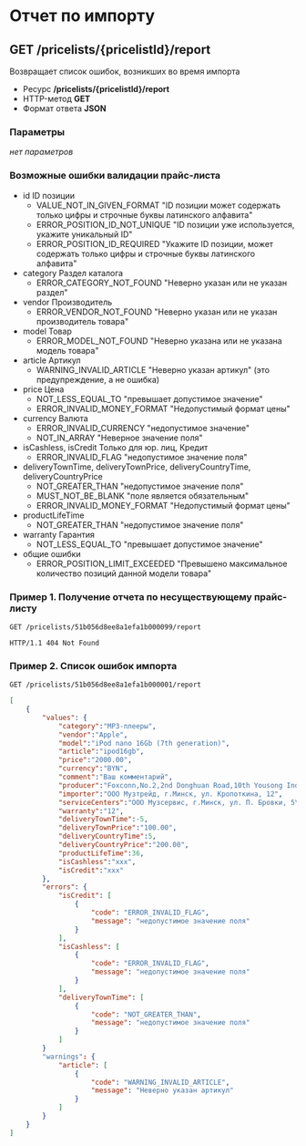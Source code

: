 # Отчет по импорту

## GET /pricelists/{pricelistId}/report

Возвращает список ошибок, возникших во время импорта

- Ресурс **/pricelists/{pricelistId}/report**
- HTTP-метод **GET**
- Формат ответа **JSON**

### Параметры

*нет параметров*

### Возможные ошибки валидации прайс-листа

- id ID позиции
    - VALUE_NOT_IN_GIVEN_FORMAT "ID позиции может содержать только цифры и строчные буквы латинского алфавита"
    - ERROR_POSITION_ID_NOT_UNIQUE "ID позиции уже используется, укажите уникальный ID"
    - ERROR_POSITION_ID_REQUIRED "Укажите ID позиции, может содержать только цифры и строчные буквы латинского алфавита"
- category Раздел каталога
    - ERROR_CATEGORY_NOT_FOUND "Неверно указан или не указан раздел"
- vendor Производитель
    - ERROR_VENDOR_NOT_FOUND "Неверно указан или не указан производитель товара"
- model Товар
    - ERROR_MODEL_NOT_FOUND "Неверно указана или не указана модель товара"
- article Артикул
    - WARNING_INVALID_ARTICLE "Неверно указан артикул" (это предупреждение, а не ошибка)
- price Цена
    - NOT_LESS_EQUAL_TO "превышает допустимое значение"
    - ERROR_INVALID_MONEY_FORMAT "Недопустимый формат цены"
- currency Валюта
    - ERROR_INVALID_CURRENCY "недопустимое значение"
    - NOT_IN_ARRAY "Неверное значение поля"
- isCashless, isCredit Только для юр. лиц, Кредит
    - ERROR_INVALID_FLAG "недопустимое значение поля"
- deliveryTownTime, deliveryTownPrice, deliveryCountryTime, deliveryCountryPrice
    - NOT_GREATER_THAN "недопустимое значение поля"
    - MUST_NOT_BE_BLANK "поле является обязательным"
    - ERROR_INVALID_MONEY_FORMAT "Недопустимый формат цены"
- productLifeTime
    - NOT_GREATER_THAN "недопустимое значение поля"
- warranty Гарантия
    - NOT_LESS_EQUAL_TO "превышает допустимое значение"
- общие ошибки
    - ERROR_POSITION_LIMIT_EXCEEDED "Превышено максимальное количество позиций данной модели товара"

### Пример 1. Получение отчета по несуществующему прайс-листу

```
GET /pricelists/51b056d8ee8a1efa1b000099/report
```

```
HTTP/1.1 404 Not Found
```

### Пример 2. Список ошибок импорта

```
GET /pricelists/51b056d8ee8a1efa1b000001/report
```

```json
[
    {
        "values": {
            "category":"MP3-плееры",
            "vendor":"Apple",
            "model":"iPod nano 16Gb (7th generation)",
            "article":"ipod16gb",
            "price":"2000.00",
            "currency":"BYN",
            "comment":"Ваш комментарий",
            "producer":"Foxconn,No.2,2nd Donghuan Road,10th Yousong Industrial District,Longhua,Baoan,Shenzhen City,Guangdong Province,China",
            "importer":"ООО Музтрейд, г.Минск, ул. Кропоткина, 12",
            "serviceCenters":"ООО Музсервис, г.Минск, ул. П. Бровки, 5\r\nООО Плеерсервис, г.Гомель, ул. Платонова, 16",
            "warranty":"12",
            "deliveryTownTime":-5,
            "deliveryTownPrice":"100.00",
            "deliveryCountryTime":5,
            "deliveryCountryPrice":"200.00",
            "productLifeTime":36,
            "isCashless":"xxx",
            "isCredit":"xxx"
        },
        "errors": {
            "isCredit": [
                {
                    "code": "ERROR_INVALID_FLAG",
                    "message": "недопустимое значение поля"
                }
            ],
            "isCashless": [
                {
                    "code": "ERROR_INVALID_FLAG",
                    "message": "недопустимое значение поля"
                }
            ],
            "deliveryTownTime": [
                {
                    "code": "NOT_GREATER_THAN",
                    "message": "недопустимое значение поля"
                }
            ]
        }
        "warnings": {
            "article": [
                {
                    "code": "WARNING_INVALID_ARTICLE",
                    "message": "Неверно указан артикул"
                }
            ]
        }
    }
]
```
